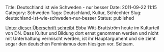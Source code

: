 Title: Deutschland ist wie Schweden - nur besser
Date: 2011-09-22 11:15
Category: Schweden
Tags: Deutschland, Kultur, Schlechter
Slug: deutschland-ist-wie-schweden-nur-besser
Status: published

[Unter dieser Überschrift
schreibt](http://www.dn.se/dnbok/dnbok-hem/tyskland-ar-som-sverige--fast-battre)
Ebba Witt-Brattström heute im Kulturteil von DN. Dass Kultur und Bildung
dort ernst genommen werden und nicht mit Unterhaltung vermischt werden,
ist ihr Hauptargument und sie zieht sogar den deutschen Feminismus dem
hiesigen vor. Seltsam.

